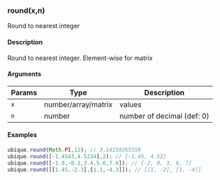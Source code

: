 ### round(x,n)

Round to nearest integer


#### Description

Round to nearest integer. Element-wise for matrix  



#### Arguments

|Params|Type|Description
|---------|----|-----------
|`x` | number/array/matrix | values
|`n` | number | number of decimal (def: 0)


#### Examples

```js
ubique.round(Math.PI,12); // 3.14159265359
ubique.round([-1.4543,4.5234],2); // [-1.45, 4.52]
ubique.round([-1.9,-0.2,3.4,5.6,7.0]); // [-2, 0, 3, 6, 7]
ubique.round([[1.45,-2.3],[1.1,-4.3]]); // [[1, -2], [1, -4]]
```

